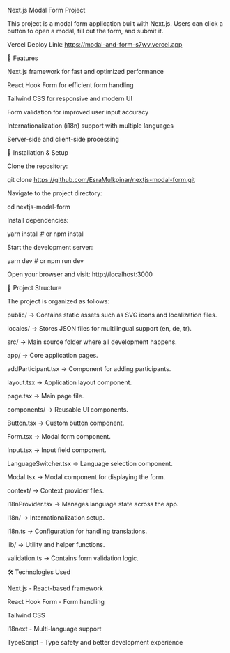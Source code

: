 Next.js Modal Form Project

This project is a modal form application built with Next.js. Users can click a button to open a modal, fill out the form, and submit it.

Vercel Deploy Link: https://modal-and-form-s7wv.vercel.app

🚀 Features

Next.js framework for fast and optimized performance

React Hook Form for efficient form handling

Tailwind CSS for responsive and modern UI

Form validation for improved user input accuracy

Internationalization (i18n) support with multiple languages

Server-side and client-side processing

📌 Installation & Setup

Clone the repository:

git clone https://github.com/EsraMulkpinar/nextjs-modal-form.git

Navigate to the project directory:

cd nextjs-modal-form

Install dependencies:

yarn install  # or npm install

Start the development server:

yarn dev  # or npm run dev

Open your browser and visit: http://localhost:3000

📁 Project Structure

The project is organized as follows:

public/ → Contains static assets such as SVG icons and localization files.

locales/ → Stores JSON files for multilingual support (en, de, tr).

src/ → Main source folder where all development happens.

app/ → Core application pages.

addParticipant.tsx → Component for adding participants.

layout.tsx → Application layout component.

page.tsx → Main page file.

components/ → Reusable UI components.

Button.tsx → Custom button component.

Form.tsx → Modal form component.

Input.tsx → Input field component.

LanguageSwitcher.tsx → Language selection component.

Modal.tsx → Modal component for displaying the form.

context/ → Context provider files.

i18nProvider.tsx → Manages language state across the app.

i18n/ → Internationalization setup.

i18n.ts → Configuration for handling translations.

lib/ → Utility and helper functions.

validation.ts → Contains form validation logic.

🛠 Technologies Used

Next.js - React-based framework

React Hook Form - Form handling

Tailwind CSS 

i18next - Multi-language support

TypeScript - Type safety and better development experience

